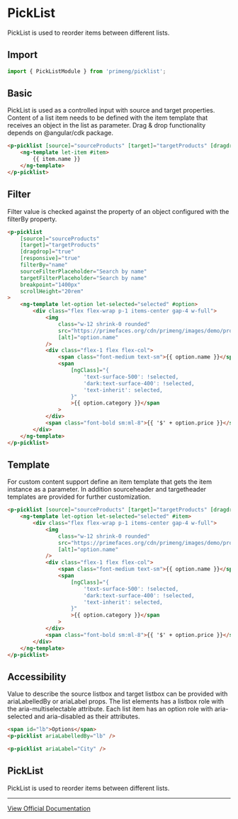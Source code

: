 # PickList

PickList is used to reorder items between different lists.

## Import

```typescript
import { PickListModule } from 'primeng/picklist';
```

## Basic

PickList is used as a controlled input with source and target properties. Content of a list item needs to be defined with the item template that receives an object in the list as parameter. Drag & drop functionality depends on @angular/cdk package.

```html
<p-picklist [source]="sourceProducts" [target]="targetProducts" [dragdrop]="true" [responsive]="true" breakpoint="1400px">
    <ng-template let-item #item>
        {{ item.name }}
    </ng-template>
</p-picklist>
```

## Filter

Filter value is checked against the property of an object configured with the filterBy property.

```html
<p-picklist
    [source]="sourceProducts"
    [target]="targetProducts"
    [dragdrop]="true"
    [responsive]="true"
    filterBy="name"
    sourceFilterPlaceholder="Search by name"
    targetFilterPlaceholder="Search by name"
    breakpoint="1400px"
    scrollHeight="20rem"
>
    <ng-template let-option let-selected="selected" #option>
        <div class="flex flex-wrap p-1 items-center gap-4 w-full">
            <img
                class="w-12 shrink-0 rounded"
                src="https://primefaces.org/cdn/primeng/images/demo/product/{{ option.image }}"
                [alt]="option.name"
            />
            <div class="flex-1 flex flex-col">
                <span class="font-medium text-sm">{{ option.name }}</span>
                <span
                    [ngClass]="{
                        'text-surface-500': !selected,
                        'dark:text-surface-400': !selected,
                        'text-inherit': selected,
                    }"
                    >{{ option.category }}</span
                >
            </div>
            <span class="font-bold sm:ml-8">{{ '$' + option.price }}</span>
        </div>
    </ng-template>
</p-picklist>
```

## Template

For custom content support define an item template that gets the item instance as a parameter. In addition sourceheader and targetheader templates are provided for further customization.

```html
<p-picklist [source]="sourceProducts" [target]="targetProducts" [dragdrop]="true" [responsive]="true" sourceFilterPlaceholder="Search by name" targetFilterPlaceholder="Search by name" breakpoint="1400px" scrollHeight="20rem">
    <ng-template let-option let-selected="selected" #item>
        <div class="flex flex-wrap p-1 items-center gap-4 w-full">
            <img
                class="w-12 shrink-0 rounded"
                src="https://primefaces.org/cdn/primeng/images/demo/product/{{ option.image }}"
                [alt]="option.name"
            />
            <div class="flex-1 flex flex-col">
                <span class="font-medium text-sm">{{ option.name }}</span>
                <span
                    [ngClass]="{
                        'text-surface-500': !selected,
                        'dark:text-surface-400': !selected,
                        'text-inherit': selected,
                    }"
                    >{{ option.category }}</span
                >
            </div>
            <span class="font-bold sm:ml-8">{{ '$' + option.price }}</span>
        </div>
    </ng-template>
</p-picklist>
```

## Accessibility

Value to describe the source listbox and target listbox can be provided with ariaLabelledBy or ariaLabel props. The list elements has a listbox role with the aria-multiselectable attribute. Each list item has an option role with aria-selected and aria-disabled as their attributes.

```html
<span id="lb">Options</span>
<p-picklist ariaLabelledBy="lb" />

<p-picklist ariaLabel="City" />
```

## PickList

PickList is used to reorder items between different lists.

---

[View Official Documentation](https://primeng.org/picklist)
